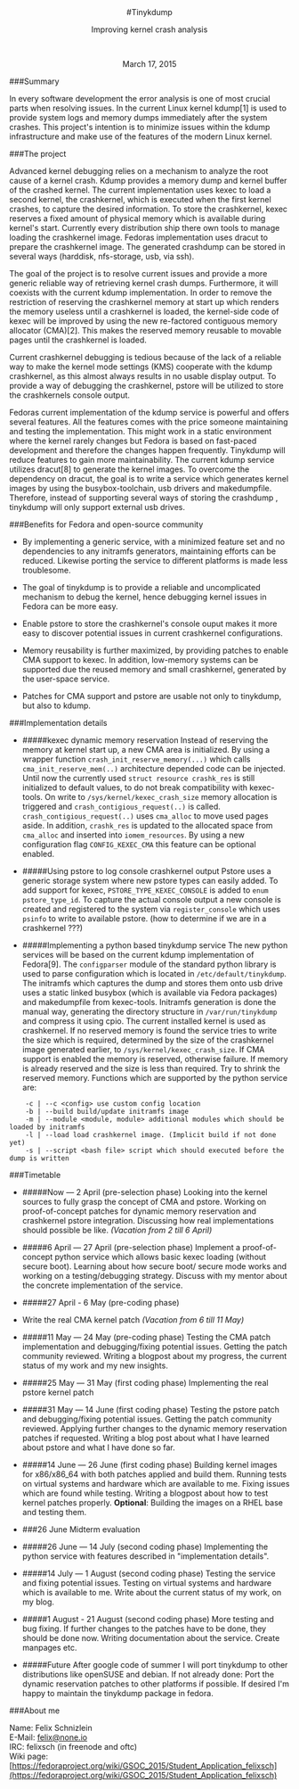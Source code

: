 <br/>
<br/>
<p align="center">#Tinykdump</p>
<p align="center">Improving kernel crash analysis</p>

<br/>
<p align="center">March 17, 2015</p>

###Summary

In every software development the error analysis is one of most crucial parts when resolving issues. In the current Linux kernel kdump[1] is used to provide system logs and memory dumps immediately after the system crashes. This project's intention is to minimize issues within the kdump infrastructure and make use of the features of the modern Linux kernel.

###The project

Advanced kernel debugging relies on a mechanism to analyze the root cause of a kernel crash. Kdump provides a memory dump and kernel buffer of the crashed kernel. The current implementation uses kexec to load a second kernel, the crashkernel, which is executed when the first kernel crashes, to capture the desired information. To store the crashkernel, kexec reserves a fixed amount of physical memory which is available during kernel's start. Currently every distribution ship there own tools to manage loading the crashkernel image. Fedoras implementation uses dracut to prepare the crashkernel image. The generated crashdump can be stored in several ways (harddisk, nfs-storage, usb, via ssh).

The goal of the project is to resolve current issues and provide a more generic reliable way of retrieving kernel crash dumps. Furthermore, it will coexists with the current kdump implementation. In order to remove the restriction of reserving the crashkernel memory at start up which renders the memory useless until a crashkernel is loaded, the kernel-side code of kexec will be improved by using the new re-factored contiguous memory allocator (CMA)[2]. This makes the reserved memory reusable to movable pages until the crashkernel is loaded.

Current crashkernel debugging is tedious because of the lack of a reliable way to make the kernel mode settings (KMS) cooperate with the kdump crashkernel, as this almost always results in no usable display output.
To provide a way of debugging the crashkernel, pstore will be utilized to store the crashkernels console output.

Fedoras current implementation of the kdump service is powerful and offers several features. All the features comes with the price someone maintaining and testing the implementation. This might work in a static environment where the kernel rarely changes but Fedora is based on fast-paced development and therefore the changes happen frequently. Tinykdump will reduce features to gain more maintainability. The current kdump service utilizes dracut[8] to generate the kernel images. To overcome the dependency on dracut, the goal is to write a service which generates kernel images by using the busybox-toolchain, usb drivers and makedumpfile. Therefore, instead of supporting several ways of storing the crashdump , tinykdump will only support external usb drives.

###Benefits for Fedora and open-source community

   * By implementing a generic service, with a minimized feature set and no dependencies to any initramfs generators, maintaining efforts can be reduced. Likewise porting the service to different platforms is made less troublesome.

   * The goal of tinykdump is to provide a reliable and uncomplicated mechanism to debug the kernel, hence debugging kernel issues in Fedora can be more easy.
   
   * Enable pstore to store the crashkernel's console ouput makes it more easy to discover potential issues in current crashkernel configurations.

   * Memory reusability is further maximized, by providing patches to enable CMA support to kexec. In addition, low-memory systems can be supported due the reused memory and small crashkernel, generated by the user-space service. 

   * Patches for CMA support and pstore are usable not only to tinykdump, but also to kdump.
   

###Implementation details

* #####kexec dynamic memory reservation
Instead of reserving the memory at kernel start up, a new CMA area is initialized. By using a wrapper function `crash_init_reserve_memory(...)` which calls `cma_init_reserve_mem(..)` architecture depended code can be injected. Until now the currently used `struct resource crashk_res` is still initialized to default values, to do not break compatibility with kexec-tools. On write to `/sys/kernel/kexec_crash_size` memory allocation is triggered and `crash_contigious_request(..)` is called. `crash_contigious_request(..)` uses `cma_alloc` to move used pages aside. In addition, `crashk_res` is updated to the allocated space from `cma_alloc` and inserted into `iomem_resources`. By using a new configuration flag `CONFIG_KEXEC_CMA` this feature can be optional enabled.


* #####Using pstore to log console crashkernel output
Pstore uses a generic storage system where new pstore types can easily added. To add support for kexec, `PSTORE_TYPE_KEXEC_CONSOLE` is added to `enum pstore_type_id`. To capture the actual console output a new console is created and registered to the system via `register_console` which uses `psinfo` to write to available pstore. (how to determine if we are in a crashkernel ???)

* #####Implementing a python based tinykdump service
The new python services will be based on the current kdump implementation of Fedora[9]. The `configparser` module of the standard python library is used to parse configuration which is located in `/etc/default/tinykdump`. The initramfs which captures the dump and stores them onto usb drive uses a static linked busybox (which is available via Fedora packages) and makedumpfile from kexec-tools.
Initramfs generation is done the manual way, generating the directory structure in `/var/run/tinykdump` and compress it using cpio. The current installed kernel is used as crashkernel. If no reserved memory is found the service tries to write the size which is required, determined by the size of the crashkernel image generated earlier, to `/sys/kernel/kexec_crash_size`. If CMA support is enabled the memory is reserved, otherwise failure. If memory is already reserved and the size is less than required. Try to shrink the reserved memory.
Functions which are supported by the python service are:
```
    -c | --c <config> use custom config location
    -b | --build build/update initramfs image
    -m | --module <module, module> additional modules which should be loaded by initramfs
    -l | --load load crashkernel image. (Implicit build if not done yet)
    -s | --script <bash file> script which should executed before the dump is written
```


###Timetable

* #####Now — 2 April (pre-selection phase)
Looking into the kernel sources to fully grasp the concept of CMA and pstore. Working on proof-of-concept patches for dynamic memory reservation and crashkernel pstore integration. Discussing how real implementations should possible be like. _(Vacation from 2 till 6 April)_

* #####6 April — 27 April (pre-selection phase)
Implement a proof-of-concept python service which allows basic kexec loading (without secure boot). Learning about how secure boot/ secure mode works and working on a testing/debugging strategy. Discuss with my mentor about the concrete implementation of the service.


* #####27 April - 6 May (pre-coding phase)
* Write the real CMA kernel patch _(Vacation from 6 till 11 May)_

* #####11 May — 24 May (pre-coding phase)
Testing the CMA patch implementation and debugging/fixing potential issues. Getting the patch community reviewed. Writing a blogpost about my progress, the current status of my work and my new insights.

* #####25 May — 31 May (first coding phase)
Implementing the real pstore kernel patch

* #####31 May — 14 June (first coding phase)
Testing the pstore patch and debugging/fixing potential issues. Getting the patch community reviewed. Applying further changes to the dynamic memory reservation patches if requested. Writing a blog post about what I have learned about pstore and what I have done so far.

* #####14 June — 26 June (first coding phase)
Building kernel images for x86/x86\_64 with both patches applied and build them. Running tests on virtual systems and hardware which are available to me. Fixing issues which are found while testing. Writing a blogpost about how to test kernel patches properly. __Optional__: Building the images on a RHEL base and testing them.

* ###26 June Midterm evaluation

* #####26 June — 14 July (second coding phase)
Implementing the python service with features described in "implementation details".

* #####14 July — 1 August (second coding phase)
Testing the service and fixing potential issues. Testing on virtual systems and hardware which is available to me. Write about the current status of my work, on my blog.

* #####1 August - 21 August (second coding phase)
More testing and bug fixing. If further changes to the patches have to be done, they should be done now. Writing documentation about the service. Create manpages etc.

* #####Future
After google code of summer I will port tinykdump to other distributions like openSUSE and debian. If not already done: Port the dynamic reservation patches to other platforms if possible.
If desired I'm happy to maintain the tinykdump package in fedora. 


###About me

Name: Felix Schnizlein<br/>
E-Mail: felix@none.io<br/>
IRC: felixsch (in freenode and oftc)<br/>
Wiki page: [https://fedoraproject.org/wiki/GSOC_2015/Student_Application_felixsch](https://fedoraproject.org/wiki/GSOC_2015/Student_Application_felixsch)



